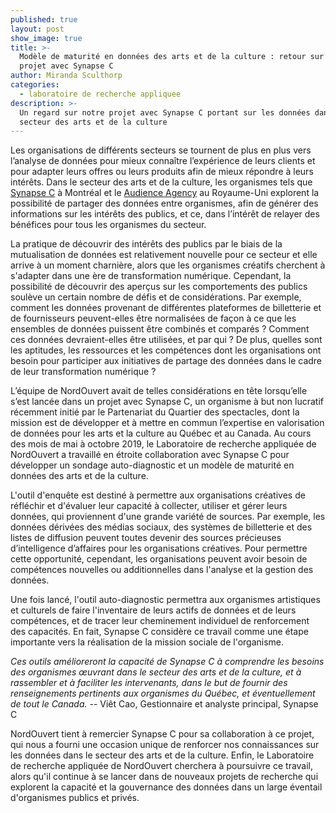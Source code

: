 ```yaml
---
published: true
layout: post
show_image: true
title: >-
  Modèle de maturité en données des arts et de la culture : retour sur notre
  projet avec Synapse C
author: Miranda Sculthorp
categories:
  - laboratoire de recherche appliquee
description: >-
  Un regard sur notre projet avec Synapse C portant sur les données dans le
  secteur des arts et de la culture
---
```

Les organisations de différents secteurs se tournent de plus en plus vers l’analyse de données pour mieux connaître l’expérience de leurs clients et pour adapter leurs offres ou leurs produits afin de mieux répondre à leurs intérêts. Dans le secteur des arts et de la culture, les organismes tels que [Synapse C](https://synapsec.ca/) à Montréal et le [Audience Agency](https://www.audiencedatasharing.org/) au Royaume-Uni explorent la possibilité de partager des données entre organismes, afin de générer des informations sur les intérêts des publics, et ce, dans l’intérêt de relayer des bénéfices pour tous les organismes du secteur.  

La pratique de découvrir des intérêts des publics par le biais de la mutualisation de données est relativement nouvelle pour ce secteur et elle arrive à un moment charnière, alors que les organismes créatifs cherchent à s'adapter dans une ère de transformation numérique. Cependant, la possibilité de découvrir des aperçus sur les comportements des publics soulève un certain nombre de défis et de considérations. Par exemple, comment les données provenant de différentes plateformes de billetterie et de fournisseurs peuvent-elles être normalisées de façon à ce que les ensembles de données puissent être combinés et comparés ? Comment ces données devraient-elles être utilisées, et par qui ? De plus, quelles sont les aptitudes, les ressources et les compétences dont les organisations ont besoin pour participer aux initiatives de partage des données dans le cadre de leur transformation numérique ? 

L’équipe de NordOuvert avait de telles considérations en tête lorsqu’elle s’est lancée dans un projet avec Synapse C, un organisme à but non lucratif récemment initié par le Partenariat du Quartier des spectacles, dont la mission est de développer et à mettre en commun l’expertise en valorisation de données pour les arts et la culture au Québec et au Canada. Au cours des mois de mai à octobre 2019, le Laboratoire de recherche appliquée de NordOuvert a travaillé en étroite collaboration avec Synapse C pour développer un sondage auto-diagnostic et un modèle de maturité en données des arts et de la culture.

L'outil d'enquête est destiné à permettre aux organisations créatives de réfléchir et d'évaluer leur capacité à collecter, utiliser et gérer leurs données, qui proviennent d'une grande variété de sources. Par exemple, les données dérivées des médias sociaux, des systèmes de billetterie et des listes de diffusion peuvent toutes devenir des sources précieuses d’intelligence d’affaires pour les organisations créatives. Pour permettre cette opportunité, cependant, les organisations peuvent avoir besoin de compétences nouvelles ou additionnelles dans l'analyse et la gestion des données. 

Une fois lancé, l'outil auto-diagnostic permettra aux organismes artistiques et culturels de faire l'inventaire de leurs actifs de données et de leurs compétences, et de tracer leur cheminement individuel de renforcement des capacités. En fait, Synapse C considère ce travail comme une étape importante vers la réalisation de la mission sociale de l'organisme.
 
_Ces outils amélioreront la capacité de Synapse C à comprendre les besoins des organismes œuvrant dans le secteur des arts et de la culture, et à rassembler et à faciliter les intervenants, dans le but de fournir des renseignements pertinents aux organismes du Québec, et éventuellement de tout le Canada._
-- Viêt Cao, Gestionnaire et analyste principal, Synapse C 

NordOuvert tient à remercier Synapse C pour sa collaboration à ce projet, qui nous a fourni une occasion unique de renforcer nos connaissances sur les données dans le secteur des arts et de la culture. Enfin, le Laboratoire de recherche appliquée de NordOuvert cherchera à poursuivre ce travail, alors qu'il continue à se lancer dans de nouveaux projets de recherche qui explorent la capacité et la gouvernance des données dans un large éventail d'organismes publics et privés.   

